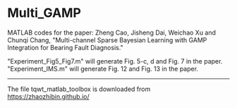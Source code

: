 # Multi_GAMP
MATLAB codes for the paper: Zheng Cao, Jisheng Dai, Weichao Xu and Chunqi Chang, "Multi-channel Sparse Bayesian Learning with GAMP Integration for Bearing Fault Diagnosis." 

"Experiment_Fig5_Fig7.m" will generate Fig. 5-c, d and Fig. 7 in the paper.
"Experiment_IMS.m" will generate Fig. 12 and Fig. 13 in the paper.

---------------------------
The file tqwt_matlab_toolbox is downloaded from https://zhaozhibin.github.io/


